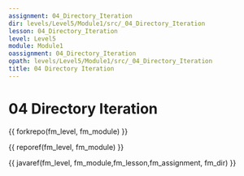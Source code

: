 ```yaml
---
assignment: 04_Directory_Iteration
dir: levels/Level5/Module1/src/_04_Directory_Iteration
lesson: 04_Directory_Iteration
level: Level5
module: Module1
oassignment: 04_Directory_Iteration
opath: levels/Level5/Module1/src/_04_Directory_Iteration
title: 04 Directory Iteration
---
```

# 04 Directory Iteration

{{ forkrepo(fm_level, fm_module) }}

{{ reporef(fm_level, fm_module) }}




{{ javaref(fm_level, fm_module,fm_lesson,fm_assignment, fm_dir) }}

